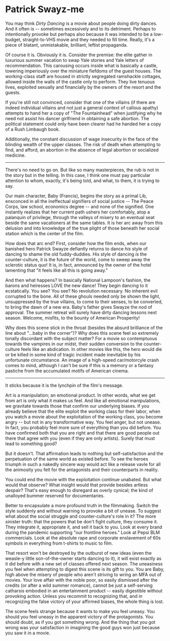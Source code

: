 # Patrick Swayz-me

You may think *Dirty Dancing* is a movie about people doing dirty dances. And it often is -- sometimes excessively and to its detriment. Perhaps to intentionally provoke but perhaps also because it was intended to be a low-budget, straight-to-VHS movie and they needed to fill time. Really, it's a piece of blatant, unmistakable, brilliant, leftist propaganda.

Of course it is. Obviously it is. Consider the premise: the elite gather in luxurious summer vacation to swap Yale stories and Yale letters of recommendation. This carousing occurs inside what is basically a castle, towering imperiously over the miniature fiefdoms of the guest houses. The working-class staff are housed in strictly segregated ramshackle cottages, allowed inside the walls of the castle only to perform. They live tenuous lives, exploited sexually and financially by the owners of the resort and the guests.

If you're still not convinced, consider that one of the villains (if there are indeed individual villains and not just a general context of callous apathy) attempts to hand her a copy of "The Fountainhead" when justifying why he need not assist his dancer girlfriend in obtaining a safe abortion. The political statement could only have been clearer had he handed her a copy of a Rush Limbaugh book.

Additionally, the constant discussion of wage insecurity in the face of the blinding wealth of the upper classes. The risk of death when attempting to find, and afford, an abortion in the absence of legal abortion or socialized medicine.

---

There's no need to go on. But like so many masterpieces, the rub is not in the story but in the telling. In this case, I think one must pay particular attention to whom, exactly, it's being told, and what, to them, it is trying to say.

Our main character, Baby (Francis), begins the story as a primal Lib, ensconced in all the ineffectual signifiers of social justice -- The Peace Corps, law school, economics degree -- and none of the signified. One instantly realizes that her current path ushers her comfortably, atop a palanquin of privilege, through the valleys of misery to an eventual seat beside the same vacationers at the same tables. It is her arc away from this delusion and into knowledge of the true plight of those beneath her social station which is the center of the film.

How does that arc end? First, consider how the film ends, when our banished hero Patrick Swayze defiantly returns to dance *his* style of dancing to shame the old fuddy-duddies. His style of dancing *is* the counter-culture, it is the future of the world, come to sweep away the sclerotic status quo! It is, in fact, announced by the owner of the hotel lamenting that "it feels like all this is going away."

And then what happens? In basically National Lampoon's fashion, the barons and heiresses LOVE the new dance! They begin dancing to it ecstatically. You see? You see? No revolution necessary. No inherent evil corrupted to the bone. All of these ghouls needed only be shown the light, unsuppressed by the true villains, to come to their senses, to be converted, to bring the dawn of a new era. Baby's father gives Swayze the nod of approval. The summer retreat will surely have dirty dancing lessons next season. Welcome, misfits, to the bounty of American Prosperity!

Why does this scene stick in the throat (besides the absurd brilliance of the line about "...baby in the corner")? Why does this scene feel so extremely tonally discordant with the subject matter? For a movie so contemptuous towards the vampires in our midst, their sudden conversion to the counter-culture feels like an abdication. In other movies like this, the hero would die or be killed in some kind of tragic incident made inevitable by his unfortunate circumstance. An image of a high-speed car/motorcyle crash comes to mind, although I can't be sure if this is a memory or a fantasy pastiche from the accumulated motifs of American cinema.

---

It sticks because it is the lynchpin of the film's message. 

Art is a manipulation; an emotional product. In other words, what we get from art is only what it makes us feel. And like all emotional manipulations, we gravitate towards those that confirm our underlying biases. If you already believe that the elite exploit the working class for their labor, when you watch a movie about the exploitation of the working class, you become angry -- but not in any transformative way. You feel anger, but not unease. In fact, you probably feel more sure of everything than you did before. You have confirmed both that you are right and that there are good people out there that agree with you (even if they are only artists). Surely that must lead to something good?

But it doesn't. That affirmation leads to nothing but self-satisfaction and the perpetuation of the same world as existed before. To see the heroes triumph in such a nakedly sincere way would act like a release vavle for all the animosity you felt for the antagonists and their counterparts in reality.

You could end the movie with the exploitation continue unabated. But what would that observe? What insight would that provide besides artless despair? That's easy enough to disregard as overly cynical; the kind of unalloyed bummer reserved for documentaries.

Better to encapsulate a more profound truth in the filmmaking. Switch the style suddenly and without warning to provoke a bit of unease. To suggest what about the social struggle and counter-culture's role in it? The more sinister truth: that the powers that be don't fight culture, they consume it. They integrate it, appropriate it, and sell it back to you. Look at every brand during the pandemic supporting "our frontline heroes." Look at Pepsi BLM commercials. Look at the absolute rape and corporate enslavement of 60s symbols in everything from t-shirts to music to film.

That resort won't be destroyed by the outburst of new ideas (even the weasle-y little son-of-the-owner starts dancing to it), it will exist exactly as it did before with a new set of classes offered next season. The uneasiness you feel when attempting to digest this scene is its gift to you. You are Baby, high above the misery of people who aren't striving to wring an MFA out of movies. Your love affair with the noble poor, so easily dismissed after the credits (or after a wild summer romance), cannot be just a self-serving catharsis embodied in an entertainment product -- easily digestible without provoking action. Unless you recommit to recognizing that, and in recognizing the false victory of your affirmed biases, the whole thing is lost.

The scene feels strange because it wants to make you feel uneasy. You should you feel uneasy in the apparent victory of the protagonists. You should doubt, as if you got something wrong. And the thing that you got wrong was your satisfaction in imagining the good guys won just because you saw it in a movie.
